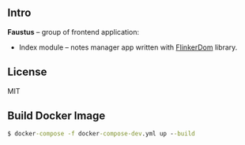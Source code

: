 ## Intro
__Faustus__ – group of frontend application:
+ Index module – notes manager app written with [FlinkerDom](https://github.com/Dittner/FlinkerDom) library.

## License
MIT

## Build Docker Image
```cmd
$ docker-compose -f docker-compose-dev.yml up --build
```